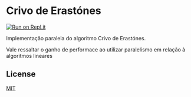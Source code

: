 # Crivo de Erastónes

[![Run on Repl.it](https://repl.it/badge/github/Saviollage/Crivo)](https://repl.it/@Saviollage/Crivo)

Implementação paralela do algoritmo Crivo de Erastónes.

Vale ressaltar o ganho de performace ao utilizar paralelismo em relação à algoritmos lineares


## License
[MIT](https://choosealicense.com/licenses/mit/)